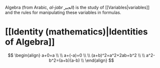 Algebra (from Arabic, *al-jabr الجبر*) is the study of [[Variables|variables]] and the rules for manipulating these variables in formulas.

# [[Identity (mathematics)|Identities of Algebra]]

$$
\begin{align}
a+0=a \\
\\
a+(-a)=0 \\
\\
(a+b)^2=a^2+2ab+b^2 \\
\\
a^2-b^2=(a+b)(a-b) \\
\end{align}
$$
